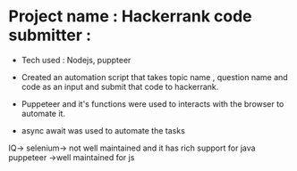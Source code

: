 # Project name : Hackerrank code submitter :
 * Tech used : Nodejs, puppteer
  
 * Created an automation script that takes topic name , 
  question name and code as an input and submit that code to hackerrank.
* Puppeteer and it's functions were  used to interacts with the browser to automate it.
* async await was used to automate the tasks 



<!-- browser automation  -->
<!--  -->
IQ->  selenium-> not well maintained and it has rich support for java 
puppeteer ->well maintained for js 
<!-- 1. process -->
<!--  2-> function -> task (more than enough) -->
<!-- 3. callback vs promises -->
<!-- callback , async await -->